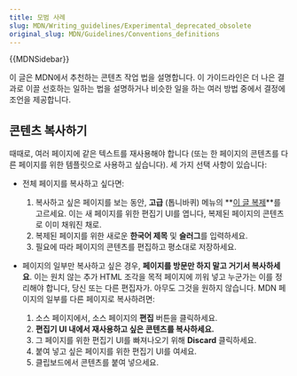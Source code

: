 ```yaml
---
title: 모범 사례
slug: MDN/Writing_guidelines/Experimental_deprecated_obsolete
original_slug: MDN/Guidelines/Conventions_definitions
---
```


{{MDNSidebar}}

이 글은 MDN에서 추천하는 콘텐츠 작업 법을 설명합니다. 이 가이드라인은 더 나은 결과로 이끌 선호하는 일하는 법을 설명하거나 비슷한 일을 하는 여러 방법 중에서 결정에 조언을 제공합니다.

## 콘텐츠 복사하기

때때로, 여러 페이지에 같은 텍스트를 재사용해야 합니다 (또는 한 페이지의 콘텐츠를 다른 페이지를 위한 템플릿으로 사용하고 싶습니다). 세 가지 선택 사항이 있습니다:

- 전체 페이지를 복사하고 싶다면:

  1. 복사하고 싶은 페이지를 보는 동안, **고급** (톱니바퀴) 메뉴의 **[이 글 복제](/ko/docs/MDN/Contribute/Creating_and_editing_pages#Clone_of_an_existing_page)**를 고르세요. 이는 새 페이지를 위한 편집기 UI를 엽니다, 복제된 페이지의 콘텐츠로 이미 채워진 채로.
  2. 복제된 페이지를 위한 새로운 **한국어 제목** 및 **슬러그**를 입력하세요.
  3. 필요에 따라 페이지의 콘텐츠를 편집하고 평소대로 저장하세요.

- 페이지의 일부만 복사하고 싶은 경우, **페이지를 방문만 하지 말고 거기서 복사하세요**. 이는 원치 않는 추가 HTML 조각을 목적 페이지에 끼워 넣고 누군가는 이를 정리해야 합니다, 당신 또는 다른 편집자가. 아무도 그것을 원하지 않습니다. MDN 페이지의 일부를 다른 페이지로 복사하려면:

  1. 소스 페이지에서, 소스 페이지의 **편집** 버튼을 클릭하세요.
  2. **편집기 UI 내에서 재사용하고 싶은 콘텐츠를 복사하세요.**
  3. 그 페이지를 위한 편집기 UI를 빠져나오기 위해 **Discard** 클릭하세요.
  4. 붙여 넣고 싶은 페이지를 위한 편집기 UI를 여세요.
  5. 클립보드에서 콘텐츠를 붙여 넣으세요.

